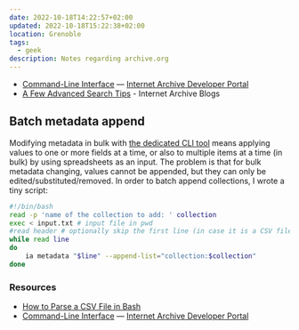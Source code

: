 ```yaml
---
date: 2022-10-18T14:22:57+02:00
updated: 2022-10-18T15:22:38+02:00
location: Grenoble
tags:
  - geek
description: Notes regarding archive.org
---
```

- [Command-Line Interface](https://archive.org/developers/internetarchive/cli.html 'Command-Line Interface — Internet Archive Developer Portal') — [Internet Archive Developer Portal](https://archive.org/developers 'Internet Archive Developers portal')
- [A Few Advanced Search Tips](https://blog.archive.org/2017/04/16/a-few-advanced-search-tips 'A Few Advanced Search Tips - Internet Archive Blogs') - Internet Archive Blogs

## Batch metadata append

Modifying metadata in bulk with [the dedicated CLI tool](https://archive.org/developers/internetarchive/cli.html 'Command-Line Interface — Internet Archive Developer Portal') means applying values to one or more fields at a time, or also to multiple items at a time (in bulk) by using spreadsheets as an input. The problem is that for bulk metadata changing, values cannot be appended, but they can only be edited/substituted/removed. In order to batch append collections, I wrote a tiny script:

```sh
#!/bin/bash
read -p 'name of the collection to add: ' collection
exec < input.txt # input file in pwd
#read header # optionally skip the first line (in case it is a CSV file)
while read line
do
	ia metadata "$line" --append-list="collection:$collection"
done
```

### Resources

- [How to Parse a CSV File in Bash](https://www.baeldung.com/linux/csv-parsing 'How to Parse a CSV File in Bash - Baeldung on Linux')
- [Command-Line Interface](https://archive.org/developers/internetarchive/cli.html 'Command-Line Interface — Internet Archive Developer Portal') — [Internet Archive Developer Portal](https://archive.org/developers 'Internet Archive Developers portal')
